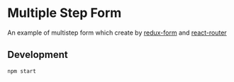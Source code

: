 Multiple Step Form
===

An example of multistep form which create by [redux-form](https://github.com/erikras/redux-form) and [react-router](https://github.com/ReactTraining/react-router)

Development
---

    npm start
